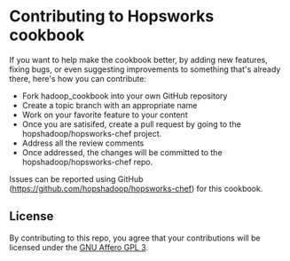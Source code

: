 # Contributing to Hopsworks cookbook

If you want to help make the cookbook better, by adding new features, fixing bugs, or even suggesting improvements to something that's already there, here's how you can contribute:

 * Fork hadoop_cookbook into your own GitHub repository
 * Create a topic branch with an appropriate name
 * Work on your favorite feature to your content
 * Once you are satisifed, create a pull request by going to the hopshadoop/hopsworks-chef project.
 * Address all the review comments
 * Once addressed, the changes will be committed to the hopshadoop/hopsworks-chef repo.

Issues can be reported using GitHub (https://github.com/hopshadoop/hopsworks-chef) for this cookbook.

## License

By contributing to this repo, you agree that your contributions will be licensed under the [GNU Affero GPL 3](LICENSE).
